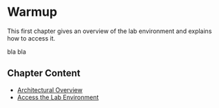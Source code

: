 # Warmup

This first chapter gives an overview of the lab environment and explains how to access it.

bla bla


## Chapter Content

* [Architectural Overview](11_overview.md)
* [Access the Lab Environment](12_access_environment.md)
